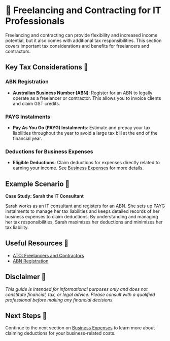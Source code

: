 # 💼 Freelancing and Contracting for IT Professionals

Freelancing and contracting can provide flexibility and increased income potential, but it also comes with additional tax responsibilities. This section covers important tax considerations and benefits for freelancers and contractors.

## Key Tax Considerations 📝

### ABN Registration

- **Australian Business Number (ABN)**: Register for an ABN to legally operate as a freelancer or contractor. This allows you to invoice clients and claim GST credits.

### PAYG Instalments

- **Pay As You Go (PAYG) Instalments**: Estimate and prepay your tax liabilities throughout the year to avoid a large tax bill at the end of the financial year.

### Deductions for Business Expenses

- **Eligible Deductions**: Claim deductions for expenses directly related to earning your income. See [Business Expenses](business-expenses.md) for more details.

## Example Scenario 📘

**Case Study: Sarah the IT Consultant**

Sarah works as an IT consultant and registers for an ABN. She sets up PAYG instalments to manage her tax liabilities and keeps detailed records of her business expenses to claim deductions. By understanding and managing her tax responsibilities, Sarah maximizes her deductions and minimizes her tax liability.

## Useful Resources 🔗

- [ATO: Freelancers and Contractors](https://www.ato.gov.au/Business/Starting-your-own-business/In-detail/Business-structures/Contractors-and-consultants/)
- [ABN Registration](https://www.abr.gov.au/business-super-funds-charities/applying-abn)

## Disclaimer 🚨

*This guide is intended for informational purposes only and does not constitute financial, tax, or legal advice. Please consult with a qualified professional before making any financial decisions.*

## Next Steps 🚀

Continue to the next section on [Business Expenses](business-expenses.md) to learn more about claiming deductions for your business-related costs.
